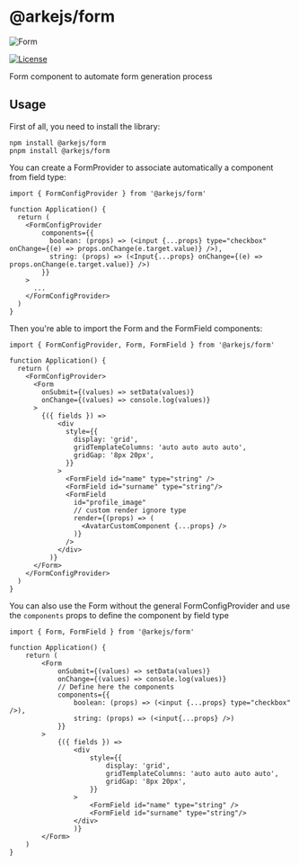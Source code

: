 # @arkejs/form

![Form](https://github.com/arkemishub/form/assets/81776297/58ae86d5-f84e-4877-ba8d-41b17b534748)

[![License](https://img.shields.io/badge/license-Apache2.0-blue.svg)](https://github.com/arkemishub/arke-monorepo/blob/master/LICENSE.txt)

Form component to automate form generation process

## Usage

First of all, you need to install the library:

```shell
npm install @arkejs/form
pnpm install @arkejs/form
```

You can create a FormProvider to associate automatically a component from field type:

```tsx
import { FormConfigProvider } from '@arkejs/form'

function Application() {
  return (
    <FormConfigProvider
        components={{
          boolean: (props) => (<input {...props} type="checkbox" onChange={(e) => props.onChange(e.target.value)} />),
          string: (props) => (<Input{...props} onChange={(e) => props.onChange(e.target.value)} />)
        }}
    >
      ...
    </FormConfigProvider>
  )
}
```

Then you're able to import the Form and the FormField components:

```tsx
import { FormConfigProvider, Form, FormField } from '@arkejs/form'

function Application() {
  return (
    <FormConfigProvider>
      <Form
        onSubmit={(values) => setData(values)}
        onChange={(values) => console.log(values)}
      >
        {({ fields }) =>
            <div
              style={{
                display: 'grid',
                gridTemplateColumns: 'auto auto auto auto',
                gridGap: '8px 20px',
              }}
            >
              <FormField id="name" type="string" />
              <FormField id="surname" type="string"/>
              <FormField
                id="profile_image"
                // custom render ignore type 
                render={(props) => (
                  <AvatarCustomComponent {...props} />
                )}
              />
            </div>
          )}
      </Form>
    </FormConfigProvider>
  )
}
```

You can also use the Form without the general FormConfigProvider and use the `components` props to define the component
by field type

```tsx
import { Form, FormField } from '@arkejs/form'

function Application() {
    return (
        <Form
            onSubmit={(values) => setData(values)}
            onChange={(values) => console.log(values)}
            // Define here the components
            components={{
                boolean: (props) => (<input {...props} type="checkbox" />),
                string: (props) => (<input{...props} />)
            }}
        >
            {({ fields }) =>
                <div
                    style={{
                        display: 'grid',
                        gridTemplateColumns: 'auto auto auto auto',
                        gridGap: '8px 20px',
                    }}
                >
                    <FormField id="name" type="string" />
                    <FormField id="surname" type="string"/>
                </div>
                )}
        </Form>
    )
}
```
